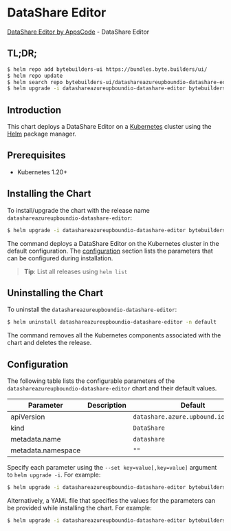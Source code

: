 # DataShare Editor

[DataShare Editor by AppsCode](https://byte.builders) - DataShare Editor

## TL;DR;

```bash
$ helm repo add bytebuilders-ui https://bundles.byte.builders/ui/
$ helm repo update
$ helm search repo bytebuilders-ui/datashareazureupboundio-datashare-editor --version=v0.4.18
$ helm upgrade -i datashareazureupboundio-datashare-editor bytebuilders-ui/datashareazureupboundio-datashare-editor -n default --create-namespace --version=v0.4.18
```

## Introduction

This chart deploys a DataShare Editor on a [Kubernetes](http://kubernetes.io) cluster using the [Helm](https://helm.sh) package manager.

## Prerequisites

- Kubernetes 1.20+

## Installing the Chart

To install/upgrade the chart with the release name `datashareazureupboundio-datashare-editor`:

```bash
$ helm upgrade -i datashareazureupboundio-datashare-editor bytebuilders-ui/datashareazureupboundio-datashare-editor -n default --create-namespace --version=v0.4.18
```

The command deploys a DataShare Editor on the Kubernetes cluster in the default configuration. The [configuration](#configuration) section lists the parameters that can be configured during installation.

> **Tip**: List all releases using `helm list`

## Uninstalling the Chart

To uninstall the `datashareazureupboundio-datashare-editor`:

```bash
$ helm uninstall datashareazureupboundio-datashare-editor -n default
```

The command removes all the Kubernetes components associated with the chart and deletes the release.

## Configuration

The following table lists the configurable parameters of the `datashareazureupboundio-datashare-editor` chart and their default values.

|     Parameter      | Description |                     Default                     |
|--------------------|-------------|-------------------------------------------------|
| apiVersion         |             | <code>datashare.azure.upbound.io/v1beta1</code> |
| kind               |             | <code>DataShare</code>                          |
| metadata.name      |             | <code>datashare</code>                          |
| metadata.namespace |             | <code>""</code>                                 |


Specify each parameter using the `--set key=value[,key=value]` argument to `helm upgrade -i`. For example:

```bash
$ helm upgrade -i datashareazureupboundio-datashare-editor bytebuilders-ui/datashareazureupboundio-datashare-editor -n default --create-namespace --version=v0.4.18 --set apiVersion=datashare.azure.upbound.io/v1beta1
```

Alternatively, a YAML file that specifies the values for the parameters can be provided while
installing the chart. For example:

```bash
$ helm upgrade -i datashareazureupboundio-datashare-editor bytebuilders-ui/datashareazureupboundio-datashare-editor -n default --create-namespace --version=v0.4.18 --values values.yaml
```
